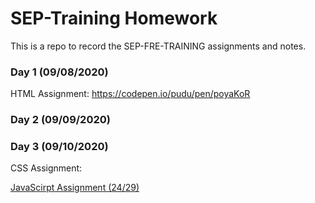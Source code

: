 # SEP-Training Homework

This is a repo to record the SEP-FRE-TRAINING assignments and notes.

### Day 1 (09/08/2020)

HTML Assignment: https://codepen.io/pudu/pen/poyaKoR

### Day 2 (09/09/2020)

### Day 3 (09/10/2020)

CSS Assignment:

[JavaScirpt Assignment (24/29)](src/javascript_assignment/assignment.js)
